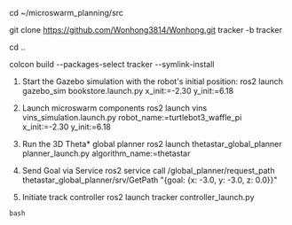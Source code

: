 cd ~/microswarm_planning/src

git clone https://github.com/Wonhong3814/Wonhong.git tracker -b tracker 

cd ..

colcon build --packages-select tracker --symlink-install


1. Start the Gazebo simulation with the robot's initial position:
ros2 launch gazebo_sim bookstore.launch.py x_init:=-2.30 y_init:=6.18

   
2. Launch microswarm components
ros2 launch vins vins_simulation.launch.py robot_name:=turtlebot3_waffle_pi x_init:=-2.30 y_init:=6.18

3. Run the 3D Theta* global planner
ros2 launch thetastar_global_planner planner_launch.py algorithm_name:=thetastar
 
4. Send Goal via Service
ros2 service call /global_planner/request_path thetastar_global_planner/srv/GetPath "{goal: {x: -3.0, y: -3.0, z: 0.0}}"  

5. Initiate track controller
ros2 launch tracker controller_launch.py 

```bash ``` 
